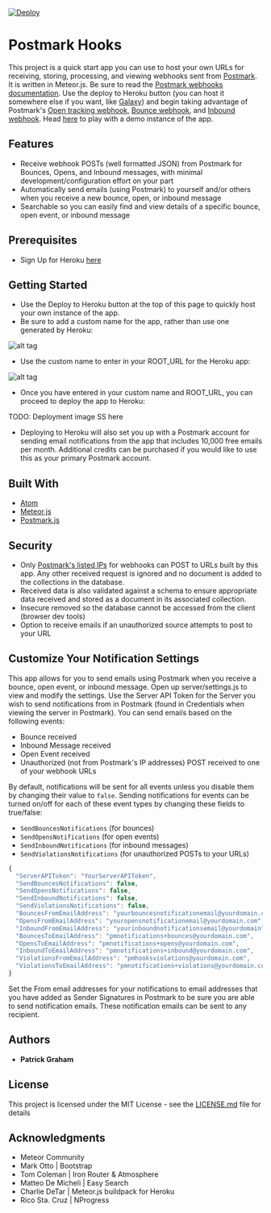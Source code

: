 [![Deploy](https://www.herokucdn.com/deploy/button.svg)](https://heroku.com/deploy?template=https://github.com/pgraham3/postmark_webhooks/tree/master)

# Postmark Hooks

This project is a quick start app you can use to host your own URLs for receiving, storing, processing, and viewing webhooks sent from [Postmark](http://postmarkapp.com). It is written in Meteor.js. Be sure to read the [Postmark webhooks documentation](http://developer.postmarkapp.com/developer-webhooks-overview.html). Use the deploy to Heroku button (you can host it somewhere else if you want, like [Galaxy](https://www.meteor.com/hosting)) and begin taking advantage of Postmark's [Open tracking webhook](http://developer.postmarkapp.com/developer-open-webhook.html), [Bounce webhook](http://developer.postmarkapp.com/developer-bounce-webhook.html), and [Inbound webhook](http://developer.postmarkapp.com/developer-inbound-webhook.html). Head [here](https://postmarkhooks.herokuapp.com/bounces) to play with a demo instance of the app.

## Features

- Receive webhook POSTs (well formatted JSON) from Postmark for Bounces, Opens, and Inbound messages, with minimal development/configuration effort on your part
- Automatically send emails (using Postmark) to yourself and/or others when you receive a new bounce, open, or inbound message
- Searchable so you can easily find and view details of a specific bounce, open event, or inbound message

## Prerequisites

- Sign Up for Heroku [here](https://signup.heroku.com)

## Getting Started

- Use the Deploy to Heroku button at the top of this page to quickly host your own instance of the app. 
- Be sure to add a custom name for the app, rather than use one generated by Heroku:

![alt tag](https://cloud.githubusercontent.com/assets/16660335/17383869/2bd1eb66-598d-11e6-81ea-688aa3bedb4a.png)

- Use the custom name to enter in your ROOT_URL for the Heroku app:

![alt tag](https://cloud.githubusercontent.com/assets/16660335/17383895/4c0c025e-598d-11e6-8c39-26b9b020b4eb.png)

- Once you have entered in your custom name and ROOT_URL, you can proceed to deploy the app to Heroku:

TODO: Deployment image SS here

- Deploying to Heroku will also set you up with a Postmark account for sending email notifications from the app that includes 10,000 free emails per month. Additional credits can be purchased if you would like to use this as your primary Postmark account.

## Built With

* [Atom](https://atom.io)
* [Meteor.js](https://www.meteor.com)
* [Postmark.js](https://www.npmjs.com/package/postmark)

## Security

- Only [Postmark's listed IPs](http://support.postmarkapp.com/article/800-ips-for-firewalls) for webhooks can POST to URLs built by this app. Any other received request is ignored and no document is added to the collections in the database.
- Received data is also validated against a schema to ensure appropriate data received and stored as a document in its associated collection.
- Insecure removed so the database cannot be accessed from the client (browser dev tools)
- Option to receive emails if an unauthorized source attempts to post to your URL

## Customize Your Notification Settings

This app allows for you to send emails using Postmark when you receive a bounce, open event, or inbound message. Open up server/settings.js to view and modify the settings. Use the Server API Token for the Server you wish to send notifications from in Postmark (found in Credentials when viewing the server in Postmark). You can send emails based on the following events:

* Bounce received
* Inbound Message received
* Open Event received
* Unauthorized (not from Postmark's IP addresses) POST received to one of your webhook URLs

By default, notifications will be sent for all events unless you disable them by changing their value to ``false``. Sending notifications for events can be turned on/off for each of these event types by changing these fields to true/false:

* ``SendBouncesNotifications`` (for bounces)
* ``SendOpensNotifications`` (for open events)
* ``SendInboundNotifications`` (for inbound messages)
* ``SendViolationsNotifications`` (for unauthorized POSTs to your URLs)
```javascript
{
  "ServerAPIToken": "YourServerAPIToken",
  "SendBouncesNotifications": false,
  "SendOpensNotifications": false,
  "SendInboundNotifications": false,
  "SendViolationsNotifications": false,
  "BouncesFromEmailAddress": "yourbouncesnotificationemail@yourdomain.com",
  "OpensFromEmailAddress": "youropensnotificationemail@yourdomain.com",
  "InboundFromEmailAddress": "yourinboundnotificationsemail@yourdomain",
  "BouncesToEmailAddress": "pmnotifications+bounces@yourdomain.com",
  "OpensToEmailAddress": "pmnotifications+opens@yourdomain.com",
  "InboundToEmailAddress": "pmnotifications+inbound@yourdomain.com",
  "ViolationsFromEmailAddress": "pmhooksviolations@yourdomain.com",
  "ViolationsToEmailAddress": "pmnotifications+violations@yourdomain.com"
}
```

Set the From email addresses for your notifications to email addresses that you have added as Sender Signatures in Postmark to be sure you are able to send notification emails. These notification emails can be sent to any recipient.

## Authors

* **Patrick Graham**

## License

This project is licensed under the MIT License - see the [LICENSE.md](LICENSE.md) file for details

## Acknowledgments

* Meteor Community
* Mark Otto | Bootstrap
* Tom Coleman | Iron Router & Atmosphere
* Matteo De Micheli | Easy Search
* Charlie DeTar | Meteor.js buildpack for Heroku
* Rico Sta. Cruz | NProgress
